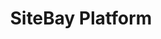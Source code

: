 ---
title:  SiteBay Platform
license: '[CC BY-ND 4.0](https://creativecommons.org/licenses/by-nd/4.0)'
aliases: ['/platform/billing-and-support']
description: 'Learn about everything Billing on SiteBay!'
show_on_frontpage: true
title_short: "SiteBay Platform"
weight: 30
cascade:
    weightAge: 0
    weightSearchBoost: true
icon: "cube"
---